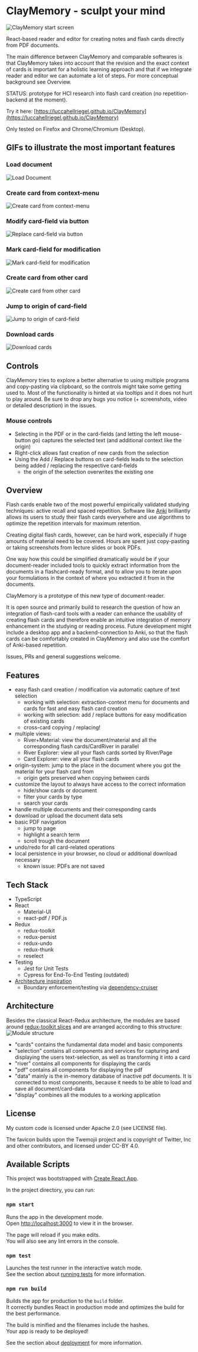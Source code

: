 # ClayMemory - sculpt your mind

![ClayMemory start screen](./readme/ClayMemory.png)

React-based reader and editor for creating notes and flash cards directly from PDF documents.

The main difference between ClayMemory and comparable softwares is that ClayMemory takes into account that the revision and the exact context of cards is important for a holistic learning approach and that if we integrate reader and editor we can automate a lot of steps. For more conceptual background see Overview. 

STATUS: prototype for HCI research into flash card creation (no repetition-backend at the moment).

Try it here: [https://luccahellriegel.github.io/ClayMemory](https://luccahellriegel.github.io/ClayMemory)

Only tested on Firefox and Chrome/Chromium (Desktop).

## GIFs to illustrate the most important features

### Load document

![Load Document](./readme/ClayMemory-Load-Document.gif)

### Create card from context-menu

![Create card from context-menu](./readme/ClayMemory-Create-Card-From-ContextMenu.gif)

### Modify card-field via button

![Replace card-field via button](./readme/ClayMemory-Replace-Question-via-Button.gif)

### Mark card-field for modification

![Mark card-field for modification](./readme/ClayMemory-Mark-Card-For-Modification.gif)

### Create card from other card

![Create card from other card](./readme/ClayMemory-Create-Card-From-Card.gif)

### Jump to origin of card-field

![ Jump to origin of card-field](./readme/ClayMemory-Jump-To-Origin.gif)

### Download cards

![Download cards](./readme/ClayMemory-Download-Cards.gif)

## Controls

ClayMemory tries to explore a better alternative to using multiple programs and copy-pasting via clipboard, so the controls might take some getting used to. Most of the functionality is hinted at via tooltips and it does not hurt to play around. Be sure to drop any bugs you notice (+ screenshots, video or detailed description) in the issues.

### Mouse controls

- Selecting in the PDF or in the card-fields (and letting the left mouse-button go) captures the selected text (and additional context like the origin)
- Right-click allows fast creation of new cards from the selection
- Using the Add / Replace buttons on card-fields leads to the selection being added / replacing the respective card-fields
  - the origin of the selection overwrites the existing one

## Overview

Flash cards enable two of the most powerful empirically validated studying techniques: active recall and spaced repetition. Software like [Anki](https://apps.ankiweb.net/) brilliantly allows its users to study their flash cards everywhere and use algorithms to optimize the repetition intervals for maximum retention.

Creating digital flash cards, however, can be hard work, especially if huge amounts of material need to be covered. Hours are spent just copy-pasting or taking screenshots from lecture slides or book PDFs.

One way how this could be simplified dramatically would be if your document-reader included tools to quickly extract information from the documents in a flashcard-ready format, and to allow you to iterate upon your formulations in the context of where you extracted it from in the documents.

ClayMemory is a prototype of this new type of document-reader.

It is open source and primarily build to research the question of how an integration of flash-card tools with a reader can enhance the usability of creating flash cards and therefore enable an intuitive integration of memory enhancement in the studying or reading process. 
Future development might include a desktop app and a backend-connection to Anki, so that the flash cards can be comfortably created in ClayMemory and also use the comfort of Anki-based repetition.

Issues, PRs and general suggestions welcome.

## Features

- easy flash card creation / modification via automatic capture of text selection
  - working with selection: extraction-context menu for documents and cards for fast and easy flash card creation
  - working with selection: add / replace buttons for easy modification of existing cards
  - cross-card copying / replacing!
- multiple views:
  - River+Material: view the document/material and all the corresponding flash cards/CardRiver in parallel
  - River Explorer: view all your flash cards sorted by River/Page
  - Card Explorer: view all your flash cards
- origin-system: jump to the place in the document where you got the material for your flash card from
  - origin gets preserved when copying between cards
- customize the layout to always have access to the correct information
  - hide/show cards or document
  - filter your cards by type
  - search your cards
- handle multiple documents and their corresponding cards
- download or upload the document data sets
- basic PDF navigation
  - jump to page
  - highlight a search term
  - scroll trough the document
- undo/redo for all card-related operations
- local persistence in your browser, no cloud or additional download necessary
  - known issue: PDFs are not saved

## Tech Stack

- TypeScript
- React
  - Material-UI
  - react-pdf / PDF.js
- Redux
  - redux-toolkit
  - redux-persist
  - redux-undo
  - redux-thunk
  - reselect
- Testing
  - Jest for Unit Tests
  - Cypress for End-To-End Testing (outdated)
- [Architecture inspiration](https://jaysoo.ca/2016/02/28/organizing-redux-application/)
  - Boundary enforcement/testing via [dependency-cruiser](https://github.com/sverweij/dependency-cruiser)

## Architecture

Besides the classical React-Redux architecture, the modules are based around [redux-toolkit slices](https://redux-toolkit.js.org/tutorials/basic-tutorial#introducing-createslice) and are arranged according to this structure:
![Module structure](./readme/architecture.png)

- "cards" contains the fundamental data model and basic components
- "selection" contains all components and services for capturing and displaying the users text-selection, as well as transforming it into a card
- "river" contains all components for displaying the cards
- "pdf" contains all components for displaying the pdf
- "data" mainly is the in-memory database of inactive pdf documents. It is connected to most components, because it needs to be able to load and save all document/card-data
- "display" combines all the modules to a working application

## License

My custom code is licensed under Apache 2.0 (see LICENSE file).

The favicon builds upon the Twemojii project and is copyright of Twitter, Inc and other contributors, and licensed under CC-BY 4.0.

## Available Scripts

This project was bootstrapped with [Create React App](https://github.com/facebook/create-react-app).

In the project directory, you can run:

### `npm start`

Runs the app in the development mode.<br />
Open [http://localhost:3000](http://localhost:3000) to view it in the browser.

The page will reload if you make edits.<br />
You will also see any lint errors in the console.

### `npm test`

Launches the test runner in the interactive watch mode.<br />
See the section about [running tests](https://facebook.github.io/create-react-app/docs/running-tests) for more information.

### `npm run build`

Builds the app for production to the `build` folder.<br />
It correctly bundles React in production mode and optimizes the build for the best performance.

The build is minified and the filenames include the hashes.<br />
Your app is ready to be deployed!

See the section about [deployment](https://facebook.github.io/create-react-app/docs/deployment) for more information.
